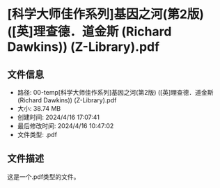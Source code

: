 ﻿# [科学大师佳作系列]基因之河(第2版) ([英]理查德．道金斯 (Richard Dawkins)) (Z-Library).pdf

## 文件信息
- 路径: 00-temp\[科学大师佳作系列]基因之河(第2版) ([英]理查德．道金斯 (Richard Dawkins)) (Z-Library).pdf
- 大小: 38.74 MB
- 创建时间: 2024/4/16 17:07:41
- 最后修改时间: 2024/4/16 10:47:02
- 文件类型: .pdf

## 文件描述
这是一个.pdf类型的文件。

